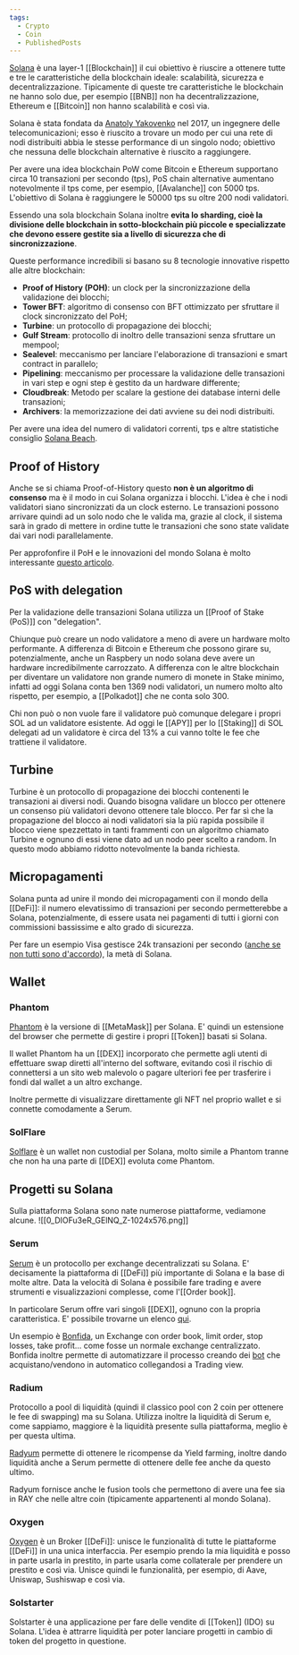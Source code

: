 ```yaml
---
tags:
  - Crypto
  - Coin
  - PublishedPosts
---
```



[Solana](https://solana.com/) è una layer-1 [[Blockchain]] il cui obiettivo è riuscire a ottenere tutte e tre le caratteristiche della blockchain ideale: scalabilità, sicurezza e decentralizzazione.
Tipicamente di queste tre caratteristiche le blockchain ne hanno solo due, per esempio [[BNB]] non ha decentralizzazione, Ethereum e [[Bitcoin]] non hanno scalabilità e così via.

Solana è stata fondata da [Anatoly Yakovenko](https://www.linkedin.com/in/anatoly-yakovenko) nel 2017, un ingegnere delle telecomunicazioni; esso è riuscito a trovare un modo per cui una rete di nodi distribuiti abbia le stesse performance di un singolo nodo; obiettivo che nessuna delle blockchain alternative è riuscito a raggiungere.

Per avere una idea blockchain PoW come Bitcoin e Ethereum supportano circa 10 transazioni per secondo (tps), PoS chain alternative aumentano notevolmente il tps come, per esempio, [[Avalanche]] con 5000 tps. L'obiettivo di Solana è raggiungere le 50000 tps su oltre 200 nodi validatori.

Essendo una sola blockchain Solana inoltre **evita lo sharding, cioè la divisione delle blockchain in sotto-blockchain più piccole e specializzate che devono essere gestite sia a livello di sicurezza che di sincronizzazione**.

Queste performance incredibili si basano su 8 tecnologie innovative rispetto alle altre blockchain:

- **Proof of History (POH)**: un clock per la sincronizzazione della validazione dei blocchi;
- **Tower BFT**: algoritmo di consenso con BFT ottimizzato per sfruttare il clock sincronizzato del PoH;
- **Turbine**: un protocollo di propagazione dei blocchi;
- **Gulf Stream**: protocollo di inoltro delle transazioni senza sfruttare un mempool;
- **Sealevel**: meccanismo per lanciare l'elaborazione di transazioni e smart contract in parallelo;
- **Pipelining**: meccanismo per processare la validazione delle transazioni in vari step e ogni step è gestito da un hardware differente;
- **Cloudbreak**: Metodo per scalare la gestione dei database interni delle transazioni;
- **Archivers**: la memorizzazione dei dati avviene su dei nodi distribuiti.

Per avere una idea del numero di validatori correnti, tps e altre statistiche consiglio [Solana Beach](https://solanabeach.io/).

## Proof of History

Anche se si chiama Proof-of-History questo **non è un algoritmo di consenso** ma è il modo in cui Solana organizza i blocchi. L'idea è che i nodi validatori siano sincronizzati da un clock esterno. Le transazioni possono arrivare quindi ad un solo nodo che le valida ma, grazie al clock, il sistema sarà in grado di mettere in ordine tutte le transazioni che sono state validate dai vari nodi parallelamente.

Per approfonfire il PoH e le innovazioni del mondo Solana è molto interessante [questo articolo](https://medium.com/solana-labs/7-innovations-that-make-solana-the-first-web-scale-blockchain-ddc50b1defda).

## PoS with delegation

Per la validazione delle transazioni Solana utilizza un [[Proof of Stake (PoS)]] con "delegation".

Chiunque può creare un nodo validatore a meno di avere un hardware molto performante. A differenza di Bitcoin e Ethereum che possono girare su, potenzialmente, anche un Raspbery un nodo solana deve avere un hardware incredibilmente carrozzato. A differenza con le altre blockchain per diventare un validatore non grande numero di monete in Stake minimo, infatti ad oggi Solana conta ben 1369 nodi validatori, un numero molto alto rispetto, per esempio, a [[Polkadot]] che ne conta solo 300.

Chi non può o non vuole fare il validatore può comunque delegare i propri SOL ad un validatore esistente. Ad oggi le [[APY]] per lo [[Staking]] di SOL delegati ad un validatore è circa del 13% a cui vanno tolte le fee che trattiene il validatore.

## Turbine

Turbine è un protocollo di propagazione dei blocchi contenenti le transazioni ai diversi nodi. Quando bisogna validare un blocco per ottenere un consenso più validatori devono ottenere tale blocco. Per far sì che la propagazione del blocco ai nodi validatori sia la più rapida possibile il blocco viene spezzettato in tanti frammenti con un algoritmo chiamato Turbine e ognuno di essi viene dato ad un nodo peer scelto a random. In questo modo abbiamo ridotto notevolmente la banda richiesta.

## Micropagamenti

Solana punta ad unire il mondo dei micropagamenti con il mondo della [[DeFi]]: il numero elevatissimo di transazioni per secondo permetterebbe a Solana, potenzialmente, di essere usata nei pagamenti di tutti i giorni con commissioni bassissime e alto grado di sicurezza.

Per fare un esempio Visa gestisce 24k transazioni per secondo ([anche se non tutti sono d'accordo](https://news.bitcoin.com/no-visa-doesnt-handle-24000-tps-and-neither-does-your-pet-blockchain/)), la metà di Solana.

## Wallet

### Phantom

[Phantom](https://phantom.app/) è la versione di [[MetaMask]] per Solana. E' quindi un estensione del browser che permette di gestire i propri [[Token]] basati si Solana.

Il wallet Phantom ha un [[DEX]] incorporato che permette agli utenti di effettuare swap diretti all'interno del software, evitando così il rischio di connettersi a un sito web malevolo o pagare ulteriori fee per trasferire i fondi dal wallet a un altro exchange.

Inoltre permette di visualizzare direttamente gli NFT nel proprio wallet e si connette comodamente a Serum.

### SolFlare

[Solflare](https://solflare.com/) è un wallet non custodial per Solana, molto simile a Phantom tranne che non ha una parte di [[DEX]] evoluta come Phantom.

## Progetti su Solana

Sulla piattaforma Solana sono nate numerose piattaforme, vediamone alcune.
![[0_DIOFu3eR_GElNQ_Z-1024x576.png]]

### Serum

[Serum](https://www.projectserum.com/) è un protocollo per exchange decentralizzati su Solana. E' decisamente la piattaforma di [[DeFi]] più importante di Solana e la base di molte altre. Data la velocità di Solana è possibile fare trading e avere strumenti e visualizzazioni complesse, come l'[[Order book]].

In particolare Serum offre vari singoli [[DEX]], ognuno con la propria caratteristica. E' possibile trovarne un elenco [qui](https://portal.projectserum.com/).

Un esempio è [Bonfida](https://[[DEX]].bonfida.org/#/), un Exchange con order book, limit order, stop losses, take profit… come fosse un normale exchange centralizzato. Bonfida inoltre permette di automatizzare il processo creando dei [bot](https://bots.bonfida.org/#/) che acquistano/vendono in automatico collegandosi a Trading view.

### Radium

Protocollo a pool di liquidità (quindi il classico pool con 2 coin per ottenere le fee di swapping) ma su Solana. Utilizza inoltre la liquidità di Serum e, come sappiamo, maggiore è la liquidità presente sulla piattaforma, meglio è per questa ultima.

[Radyum](https://raydium.io/) permette di ottenere le ricompense da Yield farming, inoltre dando liquidità anche a Serum permette di ottenere delle fee anche da questo ultimo.

Radyum fornisce anche le fusion tools che permettono di avere una fee sia in RAY che nelle altre coin (tipicamente appartenenti al mondo Solana).

### Oxygen

[Oxygen](https://www.oxygen.org/) è un Broker [[DeFi]]: unisce le funzionalità di tutte le piattaforme [[DeFi]] in una unica interfaccia. Per esempio prendo la mia liquidità e posso in parte usarla in prestito, in parte usarla come collaterale per prendere un prestito e così via. Unisce quindi le funzionalità, per esempio, di Aave, Uniswap, Sushiswap e così via.

### Solstarter

Solstarter è una applicazione per fare delle vendite di [[Token]] (IDO) su Solana. L'idea è attrarre liquidità per poter lanciare progetti in cambio di token del progetto in questione.
